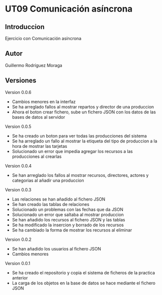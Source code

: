 # UT09 Comunicación asíncrona

## Introduccion

Ejercicio con Comunicación asíncrona

## Autor

Guillermo Rodríguez Moraga

## Versiones

Version 0.0.6
- Cambios menores en la interfaz
- Se ha arreglado fallos al mostrar repartos y director de una produccion
- Ahora el boton crear fichero, sube un fichero JSON con los datos de las bases de datos al servidor

Version 0.0.5
- Se ha creado un boton para ver todas las producciones del sistema
- Se ha arreglado un fallo al mostrar la etiqueta del tipo de produccion a la hora de mostrar las tarjetas
- Solucionado un error que impedia agregar los recursos a las producciones al crearlas

Version 0.0.4
- Se han arreglado los fallos al mostrar recursos, directores, actores y categorias al añadir una produccion

Version 0.0.3
- Las relaciones se han añadido al fichero JSON
- Se han creado las tablas de relaciones
- Solucionado un problemas con las fechas que da JSON
- Solucionado un error que saltaba al mostrar produccion
- Se han añadido los recursos al fichero JSON y las tablas
- Se ha modificado la insercion y borrado de los recursos
- Se ha cambiado la forma de mostrar los recursos al eliminar

Version 0.0.2
- Se han añadido los usuarios al fichero JSON
- Cambios menores

Version 0.0.1
- Se ha creado el repositorio y copia el sistema de ficheros de la practica anterior
- La carga de los objetos en la base de datos se hace mediante el fichero JSON